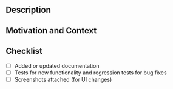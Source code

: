 <!-- Provide a general summary of your changes -->

## Description

<!-- Describe your changes -->

## Motivation and Context

<!-- Why is this change required? What problem does it solve? -->

## Checklist

- [ ] Added or updated documentation
- [ ] Tests for new functionality and regression tests for bug fixes
- [ ] Screenshots attached (for UI changes)

